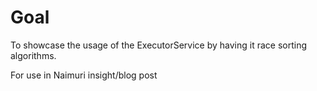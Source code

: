 # Goal
To showcase the usage of the ExecutorService by having it race sorting algorithms.

For use in Naimuri insight/blog post


